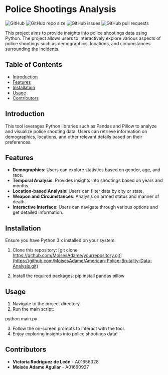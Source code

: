 # Police Shootings Analysis

![GitHub](https://img.shields.io/github/license/yourusername/yourrepository)
![GitHub repo size](https://img.shields.io/github/repo-size/yourusername/yourrepository)
![GitHub issues](https://img.shields.io/github/issues/yourusername/yourrepository)
![GitHub pull requests](https://img.shields.io/github/issues-pr/yourusername/yourrepository)

This project aims to provide insights into police shootings data using Python. The project allows users to interactively explore various aspects of police shootings such as demographics, locations, and circumstances surrounding the incidents.

## Table of Contents
- [Introduction](#introduction)
- [Features](#features)
- [Installation](#installation)
- [Usage](#usage)
- [Contributors](#contributors)

## Introduction

This tool leverages Python libraries such as Pandas and Pillow to analyze and visualize police shooting data. Users can retrieve information on demographics, locations, and other relevant details based on their preferences.

## Features

- **Demographics**: Users can explore statistics based on gender, age, and race.
- **Temporal Analysis**: Provides insights into shootings based on years and months.
- **Location-based Analysis**: Users can filter data by city or state.
- **Weapon and Circumstances**: Analysis on armed status and manner of death.
- **Interactive Interface**: Users can navigate through various options and get detailed information.

## Installation

Ensure you have Python 3.x installed on your system.

1. Clone this repository: [git clone https://github.com/MoisesAdame/yourrepository.git](https://github.com/MoisesAdame/American-Police-Brutality-Data-Analysis.git)

2. Install the required packages: pip install pandas pillow

## Usage

1. Navigate to the project directory.
2. Run the main script:
   
python main.py

3. Follow the on-screen prompts to interact with the tool.
4. Enjoy exploring insights into police shootings data!

## Contributors

- **Victoria Rodríguez de León** - A01656328
- **Moisés Adame Aguilar** - A01660927

